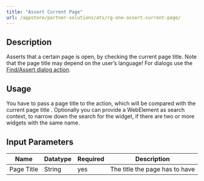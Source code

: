 ```yaml
---
title: "Assert Current Page"
url: /appstore/partner-solutions/ats/rg-one-assert-current-page/
---
```


## Description

Asserts that a certain page is open, by checking the current page title. Note that the page title may depend on the user’s language! For dialogs use the [Find/Assert dialog action](/appstore/partner-solutions/ats/rg-one-findassert-dialog/).

## Usage

You have to pass a page title to the action, which will be compared with the current page title .
Optionally you can provide a WebElement as search context, to narrow down the search for the widget, if there are two or more widgets with the same name.    

## Input Parameters

Name | Datatype | Required| Description
--- | --- | --- | ---
Page Title | String | yes | The title the page has to have

